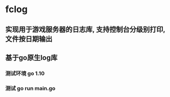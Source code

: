 # fclog
## 实现用于游戏服务器的日志库, 支持控制台分级别打印, 文件按日期输出
## 基于go原生log库

### 测试环境 go 1.10

### 测试 go run main.go 

